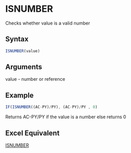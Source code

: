 # ISNUMBER

Checks whether value is a valid number

## Syntax

```javascript
ISNUMBER(value)
```

## Arguments

value - number or reference

## **Example**

```javascript
IF(ISNUMBER((AC-PY)/PY), (AC-PY)/PY , 0)
```

Returns AC-PY/PY if the value is a number else returns 0

## **Excel Equivalent**

[ISNUMBER](https://support.microsoft.com/en-us/office/is-functions-0f2d7971-6019-40a0-a171-f2d869135665)

